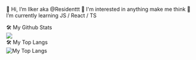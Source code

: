  👋 Hi, I’m Ilker aka @Residenttt
 👀 I'm interested in anything make me think
 🌱 I’m currently learning JS / React / TS


 <summary>🛠️ My Github Stats</summary>
  <img src="https://github-readme-stats.vercel.app/api?username=Residenttt&show_icons=true&theme=prussian">



 <summary>🛠️ My Top Langs</summary>
  <img  src="https://github-readme-stats.vercel.app/api/top-langs/?username=Residenttt&layout=compact&hide=html,css&&show_icons=true&theme=prussian" alt="My Top Langs" />

